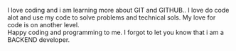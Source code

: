 I love coding and i am learning more about GIT and GITHUB..
I love do code alot and use my code to solve problems and technical sols.
My love for code is on another level.\
Happy coding and programming to me.
I forgot to let you know that i am a BACKEND developer.
